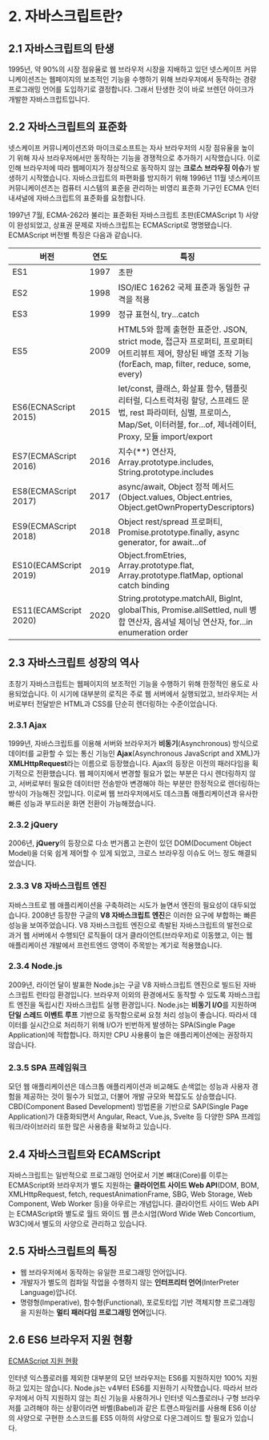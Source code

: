 # 2. 자바스크립트란?

## 2.1 자바스크립트의 탄생

1995년, 약 90%의 시장 점유율로 웹 브라우저 시장을 지배하고 있던 넷스케이프 커뮤니케이션즈는 웹페이지의 보조적인 기능을 수행하기 위해 브라우저에서 동작하는 경량 프로그래밍 언어를 도입하기로 결정합니다. 그래서 탄생한 것이 바로 브렌던 아이크가 개발한 자바스크립트입니다.

## 2.2 자바스크립트의 표준화

넷스케이프 커뮤니케이션즈와 마이크로소프트는 자사 브라우저의 시장 점유율을 높이기 위해 자사 브라우저에서만 동작하는 기능을 경쟁적으로 추가하기 시작했습니다. 이로 인해 브라우저에 따라 웹페이지가 정상적으로 동작하지 않는 **크로스 브라우징 이슈**가 발생하기 시작했습니다. 자바스크립트의 파편화를 방지하기 위해 1996년 11월 넷스케이프 커뮤니케이션즈는 컴퓨터 시스템의 표준을 관리하는 비영리 표준화 기구인 ECMA 인터내셔널에 자바스크립트의 표준화를 요청합니다.

1997년 7월, ECMA-262라 불리는 표준화된 자바스크립트 초판(ECMAScript 1) 사양이 완성되었고, 상표권 문제로 자바스크립트는 ECMAScript로 명명됐습니다. ECMAScript 버전별 특징은 다음과 같습니다.

| 버전                  | 연도 | 특징                                                                                                                                                                               |
| --------------------- | ---- | ---------------------------------------------------------------------------------------------------------------------------------------------------------------------------------- |
| ES1                   | 1997 | 초판                                                                                                                                                                               |
| ES2                   | 1998 | ISO/IEC 16262 국제 표준과 동일한 규격을 적용                                                                                                                                       |
| ES3                   | 1999 | 정규 표현식, try...catch                                                                                                                                                           |
| ES5                   | 2009 | HTML5와 함께 출현한 표준안. JSON, strict mode, 접근자 프로퍼티, 프로퍼티 어트리뷰트 제어, 향상된 배열 조작 기능(forEach, map, filter, reduce, some, every)                         |
| ES6(ECNAScript 2015)  | 2015 | let/const, 클래스, 화살표 함수, 템플릿 리터럴, 디스트럭처링 할당, 스프레드 문법, rest 파라미터, 심벌, 프로미스, Map/Set, 이터러블, for...of, 제너레이터, Proxy, 모듈 import/export |
| ES7(ECMAScript 2016)  | 2016 | 지수(\*\*) 연산자, Array.prototype.includes, String.prototype.includes                                                                                                             |
| ES8(ECMAScript 2017)  | 2017 | async/await, Object 정적 메서드(Object.values, Object.entries, Object.getOwnPropertyDescriptors)                                                                                   |
| ES9(ECMAScript 2018)  | 2018 | Object rest/spread 프로퍼티, Promise.prototype.finally, async generator, for await...of                                                                                            |
| ES10(ECAMScript 2019) | 2019 | Object.fromEtries, Array.prototype.flat, Array.prototype.flatMap, optional catch binding                                                                                           |
| ES11(ECAMScript 2020) | 2020 | String.prototype.matchAll, BigInt, globalThis, Promise.allSettled, null 병합 연산자, 옵셔널 체이닝 연산자, for...in enumeration order                                              |

## 2.3 자바스크립트 성장의 역사

초창기 자바스크립트는 웹페이지의 보조적인 기능을 수행하기 위해 한정적인 용도로 사용되었습니다. 이 시기에 대부분의 로직은 주로 웹 서버에서 실행되었고, 브라우저는 서버로부터 전달받은 HTML과 CSS를 단순히 렌더링하는 수준이었습니다.

### 2.3.1 Ajax

1999년, 자바스크립트를 이용해 서버와 브라우저가 **비동기**(Asynchronous) 방식으로 데이터를 교환할 수 있는 통신 기능인 **Ajax**(Asynchronous JavaScript and XML)가 **XMLHttpRequest**라는 이름으로 등장했습니다. Ajax의 등장은 이전의 패러다임을 획기적으로 전환했습니다. 웹 페이지에서 변경할 필요가 없는 부분은 다시 렌더링하지 않고, 서버로부터 필요한 데이터만 전송받아 변경해야 하는 부분만 한정적으로 렌더링하는 방식이 가능해진 것입니다. 이로써 웹 브라우저에서도 데스크톱 애플리케이션과 유사한 빠른 성능과 부드러운 화면 전환이 가능해졌습니다.

### 2.3.2 jQuery

2006년, **jQuery**의 등장으로 다소 번거롭고 논란이 있던 DOM(Document Object Model)을 더욱 쉽게 제어할 수 있게 되었고, 크로스 브라우징 이슈도 어느 정도 해결되었습니다.

### 2.3.3 V8 자바스크립트 엔진

자바스크트로 웹 애플리케이션을 구축하려는 시도가 늘면서 엔진의 필요성이 대두되었습니다. 2008년 등장한 구글의 **V8 자바스크립트 엔진**은 이러한 요구에 부합하는 빠른 성능을 보여주었습니다. V8 자바스크립트 엔진으로 촉발된 자바스크립트의 발전으로 과거 웹 서버에서 수행되던 로직들이 대거 클라이언트(브라우저)로 이동했고, 이는 웹 애플리케이션 개발에서 프런트엔드 영역이 주목받는 계기로 적용했습니다.

### 2.3.4 Node.js

2009년, 라이언 달이 발표한 Node.js는 구글 V8 자바스크립트 엔진으로 빌드된 자바스크립트 런타임 환경입니다. 브라우저 이외의 환경에서도 동작할 수 있도록 자바스크립트 엔진을 독립시킨 자바스크립트 실행 환경입니다. Node.js는 **비동기 I/O**를 지원하며 **단일 스레드 이벤트 루프** 기반으로 동작함으로써 요청 처리 성능이 좋습니다. 따라서 데이터를 실시간으로 처리하기 위해 I/O가 빈번하게 발생하는 SPA(Single Page Application)에 적합합니다. 하지만 CPU 사용륭이 높은 애플리케이션에는 권장하지 않습니다.

### 2.3.5 SPA 프레임워크

모던 웹 애플리케이션은 데스크톱 애플리케이션과 비교해도 손색없는 성능과 사용자 경험을 제공하는 것이 필수가 되었고, 더불어 개발 규모와 복잡도도 상승했습니다. CBD(Component Based Development) 방법론을 기반으로 SAP(Single Page Application)가 대중화되면서 Angular, React, Vue.js, Svelte 등 다양한 SPA 프레임워크/라이브러리 또한 많은 사용층을 확보하고 있습니다.

## 2.4 자바스크립트와 ECAMScript

자바스크립트는 일반적으로 프로그래밍 언어로서 기본 뼈대(Core)를 이루는 ECMAScript와 브라우저가 별도 지원하는 **클라이언트 사이드 Web API**(DOM, BOM, XMLHttpRequest, fetch, requestAnimationFrame, SBG, Web Storage, Web Component, Web Worker 등)을 아우르는 개념입니다. 클라이언트 사이드 Web API는 ECMAScript와 별도로 월드 와이드 웹 콘소시엄(Word Wide Web Concortium, W3C)에서 별도의 사양으로 관리하고 있습니다.

## 2.5 자바스크립트의 특징

- 웹 브라우저에서 동작하는 유일한 프로그래밍 언어입니다.
- 개발자가 별도의 컴파일 작업을 수행하지 않는 **인터프리터 언어**(InterPreter Language)압나더.
- 명령형(Imperative), 함수형(Functional), 포로토타입 기반 객체지향 프로그래밍을 지원하는 **멀티 패러다임 프로그래밍 언어**입니다.

## 2.6 ES6 브라우저 지원 현황

[ECMAScript 지원 현황](https://kangax.github.io/compat-table/es6)

인터넷 익스플로러를 제외한 대부분의 모던 브라우저는 ES6를 지원하지만 100% 지원하고 있지는 않습니다. Node.js는 v4부터 ES6를 지원하기 시작했습니다. 따라서 브라우저에서 아직 지원하지 않는 최신 기능을 사용하거나 인터넷 익스플로러나 구형 브라우저를 고려해야 하는 상황이라면 바벨(Babel)과 같은 트랜스파일러를 사용해 ES6 이상의 사양으로 구현한 소스코드를 ES5 이하의 사양으로 다운그레이드 할 필요가 있습니다.
